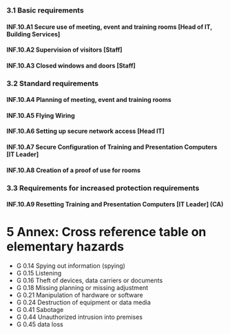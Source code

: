 ### 3.1 Basic requirements
#### INF.10.A1 Secure use of meeting, event and training rooms [Head of IT, Building Services]
#### INF.10.A2 Supervision of visitors [Staff]
#### INF.10.A3 Closed windows and doors [Staff]
### 3.2 Standard requirements
#### INF.10.A4 Planning of meeting, event and training rooms
#### INF.10.A5 Flying Wiring
#### INF.10.A6 Setting up secure network access [Head IT]
#### INF.10.A7 Secure Configuration of Training and Presentation Computers [IT Leader]
#### INF.10.A8 Creation of a proof of use for rooms
### 3.3 Requirements for increased protection requirements
#### INF.10.A9 Resetting Training and Presentation Computers [IT Leader] (CA)
# 5 Annex: Cross reference table on elementary hazards
* G 0.14 Spying out information (spying)
* G 0.15 Listening
* G 0.16 Theft of devices, data carriers or documents
* G 0.18 Missing planning or missing adjustment
* G 0.21 Manipulation of hardware or software
* G 0.24 Destruction of equipment or data media
* G 0.41 Sabotage
* G 0.44 Unauthorized intrusion into premises
* G 0.45 data loss
